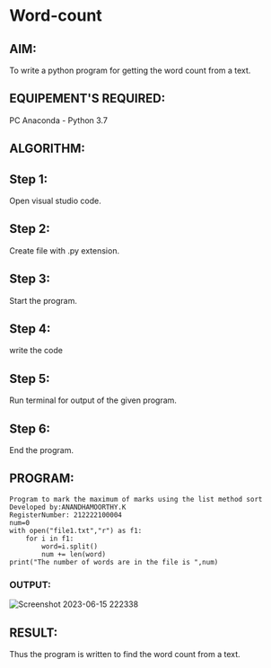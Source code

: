 # Word-count
## AIM:
To write a python program for getting the word count from a text.
## EQUIPEMENT'S REQUIRED: 
PC
Anaconda - Python 3.7
## ALGORITHM: 
## Step 1:
Open visual studio code.

## Step 2:
Create file with .py extension.

## Step 3:
Start the program.

## Step 4:
write the code

## Step 5:
Run terminal for output of the given program.

## Step 6:
End the program.
## PROGRAM:
```
Program to mark the maximum of marks using the list method sort
Developed by:ANANDHAMOORTHY.K
RegisterNumber: 212222100004
num=0
with open("file1.txt","r") as f1:
    for i in f1:
        word=i.split()
        num += len(word)
print("The number of words are in the file is ",num)

```

### OUTPUT:
![Screenshot 2023-06-15 222338](https://github.com/AnandhamoorthyKarthikeyan/Word-count/assets/119475998/09f6c40f-9250-4a22-9d00-366bafa8578e)

## RESULT:
Thus the program is written to find the word count from a text.
